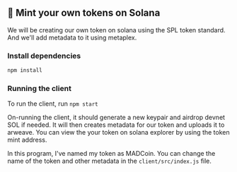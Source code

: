 ## 🏧 Mint your own tokens on Solana

We will be creating our own token on solana using the SPL token standard. And we'll add metadata to it using metaplex.

### Install dependencies

```bash
npm install
```

### Running the client

To run the client, run ```npm start```

On-running the client, it should generate a new keypair and airdrop devnet SOL if needed. It will then creates metadata for our token and uploads it to arweave. You can view the your token  on solana explorer by using the token mint address.

In this program, I've named my token as MADCoin. You can change the name of the token  and other metadata in the ```client/src/index.js``` file.


